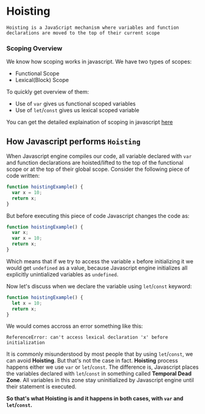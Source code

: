 # Hoisting

`Hoisting is a JavaScript mechanism where variables and function declarations are moved to the top of their current scope`

### Scoping Overview

We know how scoping works in javascript. We have two types of scopes:

- Functional Scope
- Lexical(Block) Scope

To quickly get overview of them:

- Use of `var` gives us functional scoped variables
- Use of `let`/`const` gives us lexical scoped variable

You can get the detailed explaination of scoping in javascript [here](www.example.com)

## How Javascript performs `Hoisting`

When Javascript engine compiles our code, all variable declared with `var` and function declarations are hoisted/lifted to the top of the functional scope or at the top of their global scope. Consider the following piece of code written:

```js
function hoistingExample() {
  var x = 10;
  return x;
}
```

But before executing this piece of code Javascript changes the code as:

```js
function hoistingExample() {
  var x;
  var x = 10;
  return x;
}
```

Which means that if we try to access the variable `x` before initializing it we would get `undefined` as a value, because Javascript engine initializes all explicitly unintialized variables as `undefined`.

Now let's discuss when we declare the variable using `let`/`const` keyword:

```js
function hoistingExample() {
  let x = 10;
  return x;
}
```

We would comes accross an error something like this:

`ReferenceError: can't access lexical declaration 'x' before initialization`

It is commonly misunderstood by most people that by using `let`/`const`, we can avoid **Hoisting**. But that's not the case in fact. **Hoisting** process happens either we use `var` or `let`/`const`. The difference is, Javascript places the variables declared with `let`/`const` in something called **Temporal Dead Zone**. All variables in this zone stay uninitialized by Javascript engine until their statement is executed.

**So that's what Hoisting is and it happens in both cases, with `var` and `let`/`const`.**
